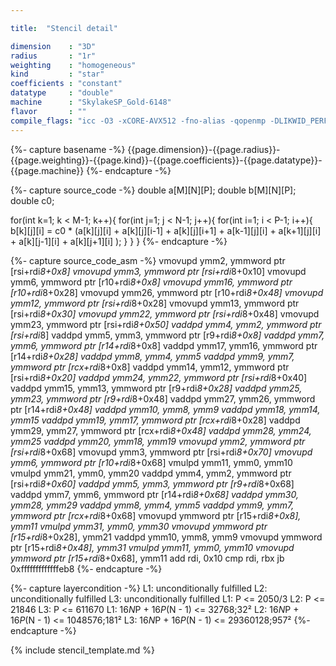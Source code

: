 ```yaml
---

title:  "Stencil detail"

dimension    : "3D"
radius       : "1r"
weighting    : "homogeneous"
kind         : "star"
coefficients : "constant"
datatype     : "double"
machine      : "SkylakeSP_Gold-6148"
flavor       : ""
compile_flags: "icc -O3 -xCORE-AVX512 -fno-alias -qopenmp -DLIKWID_PERFMON -I/mnt/opt/likwid-4.3.2/include -L/mnt/opt/likwid-4.3.2/lib -I./stempel/stempel/headers/ ./stempel/headers/timing.c ./stempel/headers/dummy.c solar_compilable.c -o stencil -llikwid"
---
```


{%- capture basename -%}
{{page.dimension}}-{{page.radius}}-{{page.weighting}}-{{page.kind}}-{{page.coefficients}}-{{page.datatype}}-{{page.machine}}
{%- endcapture -%}

{%- capture source_code -%}
double a[M][N][P];
double b[M][N][P];
double c0;

for(int k=1; k < M-1; k++){
  for(int j=1; j < N-1; j++){
    for(int i=1; i < P-1; i++){
      b[k][j][i] = c0 * (a[k][j][i]
        + a[k][j][i-1] + a[k][j][i+1]
        + a[k-1][j][i] + a[k+1][j][i]
        + a[k][j-1][i] + a[k][j+1][i]
        );
    }
  }
}
{%- endcapture -%}

{%- capture source_code_asm -%}
vmovupd ymm2, ymmword ptr [rsi+rdi*8+0x8]
vmovupd ymm3, ymmword ptr [rsi+rdi*8+0x10]
vmovupd ymm6, ymmword ptr [r10+rdi*8+0x8]
vmovupd ymm16, ymmword ptr [r10+rdi*8+0x28]
vmovupd ymm26, ymmword ptr [r10+rdi*8+0x48]
vmovupd ymm12, ymmword ptr [rsi+rdi*8+0x28]
vmovupd ymm13, ymmword ptr [rsi+rdi*8+0x30]
vmovupd ymm22, ymmword ptr [rsi+rdi*8+0x48]
vmovupd ymm23, ymmword ptr [rsi+rdi*8+0x50]
vaddpd ymm4, ymm2, ymmword ptr [rsi+rdi*8]
vaddpd ymm5, ymm3, ymmword ptr [r9+rdi*8+0x8]
vaddpd ymm7, ymm6, ymmword ptr [r14+rdi*8+0x8]
vaddpd ymm17, ymm16, ymmword ptr [r14+rdi*8+0x28]
vaddpd ymm8, ymm4, ymm5
vaddpd ymm9, ymm7, ymmword ptr [rcx+rdi*8+0x8]
vaddpd ymm14, ymm12, ymmword ptr [rsi+rdi*8+0x20]
vaddpd ymm24, ymm22, ymmword ptr [rsi+rdi*8+0x40]
vaddpd ymm15, ymm13, ymmword ptr [r9+rdi*8+0x28]
vaddpd ymm25, ymm23, ymmword ptr [r9+rdi*8+0x48]
vaddpd ymm27, ymm26, ymmword ptr [r14+rdi*8+0x48]
vaddpd ymm10, ymm8, ymm9
vaddpd ymm18, ymm14, ymm15
vaddpd ymm19, ymm17, ymmword ptr [rcx+rdi*8+0x28]
vaddpd ymm29, ymm27, ymmword ptr [rcx+rdi*8+0x48]
vaddpd ymm28, ymm24, ymm25
vaddpd ymm20, ymm18, ymm19
vmovupd ymm2, ymmword ptr [rsi+rdi*8+0x68]
vmovupd ymm3, ymmword ptr [rsi+rdi*8+0x70]
vmovupd ymm6, ymmword ptr [r10+rdi*8+0x68]
vmulpd ymm11, ymm0, ymm10
vmulpd ymm21, ymm0, ymm20
vaddpd ymm4, ymm2, ymmword ptr [rsi+rdi*8+0x60]
vaddpd ymm5, ymm3, ymmword ptr [r9+rdi*8+0x68]
vaddpd ymm7, ymm6, ymmword ptr [r14+rdi*8+0x68]
vaddpd ymm30, ymm28, ymm29
vaddpd ymm8, ymm4, ymm5
vaddpd ymm9, ymm7, ymmword ptr [rcx+rdi*8+0x68]
vmovupd ymmword ptr [r15+rdi*8+0x8], ymm11
vmulpd ymm31, ymm0, ymm30
vmovupd ymmword ptr [r15+rdi*8+0x28], ymm21
vaddpd ymm10, ymm8, ymm9
vmovupd ymmword ptr [r15+rdi*8+0x48], ymm31
vmulpd ymm11, ymm0, ymm10
vmovupd ymmword ptr [r15+rdi*8+0x68], ymm11
add rdi, 0x10
cmp rdi, rbx
jb 0xfffffffffffffeb8
{%- endcapture -%}

{%- capture layercondition -%}
L1: unconditionally fulfilled
L2: unconditionally fulfilled
L3: unconditionally fulfilled
L1: P <= 2050/3
L2: P <= 21846
L3: P <= 611670
L1: 16*N*P + 16*P*(N - 1) <= 32768;32²
L2: 16*N*P + 16*P*(N - 1) <= 1048576;181²
L3: 16*N*P + 16*P*(N - 1) <= 29360128;957²
{%- endcapture -%}

{% include stencil_template.md %}

